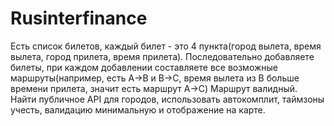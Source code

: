 # Rusinterfinance

Есть список билетов, каждый билет - это 4 пункта(город вылета, время
вылета, город прилета, время прилета).
Последовательно добавляете билеты, при каждом добавлении составляете
все возможные маршруты(например, есть A->B и B->C, время вылета из B
больше времени прилета, значит есть маршрут А->C)
Маршрут валидный. Найти публичное API для городов, использовать
автокомплит, таймзоны учесть, валидацию минимальную и отображение на
карте.

